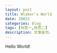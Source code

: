 ```yaml
---
layout: post
title: Wlaker's World
date: 20022
categories: blog
tags: [标签一,标签二]
description: 文章金句。
---
```


Hello World!













